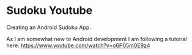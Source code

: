 # Sudoku Youtube
Creating an Android Sudoku App.

As I am somewhat new to Android development I am following a tutorial here:
https://www.youtube.com/watch?v=o6P05m0E9z4
